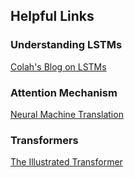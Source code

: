 

## Helpful Links
### Understanding LSTMs
[Colah's Blog on LSTMs](https://colah.github.io/posts/2015-08-Understanding-LSTMs/)

### Attention Mechanism
[Neural Machine Translation](https://arxiv.org/pdf/1409.0473)

### Transformers
[The Illustrated Transformer](https://jalammar.github.io/illustrated-transformer/)